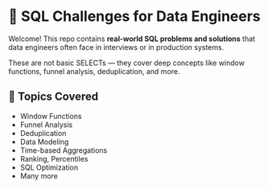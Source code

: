 # 🧠 SQL Challenges for Data Engineers

Welcome! This repo contains **real-world SQL problems and solutions** that data engineers often face in interviews or in production systems.

These are not basic SELECTs — they cover deep concepts like window functions, funnel analysis, deduplication, and more.

## 📌 Topics Covered

- Window Functions
- Funnel Analysis
- Deduplication
- Data Modeling
- Time-based Aggregations
- Ranking, Percentiles
- SQL Optimization
- Many  more


